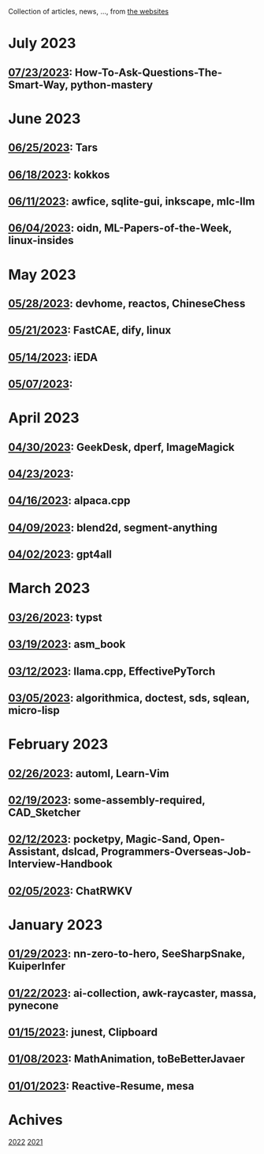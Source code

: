 Collection of articles, news, ..., from [the websites](sources.md)

# July 2023
## [07/23/2023](2023/0723.md): How-To-Ask-Questions-The-Smart-Way, python-mastery

# June 2023
## [06/25/2023](2023/0625.md): Tars
## [06/18/2023](2023/0618.md): kokkos
## [06/11/2023](2023/0611.md): awfice, sqlite-gui, inkscape, mlc-llm
## [06/04/2023](2023/0604.md): oidn, ML-Papers-of-the-Week, linux-insides

# May 2023
## [05/28/2023](2023/0528.md): devhome, reactos, ChineseChess
## [05/21/2023](2023/0521.md): FastCAE, dify, linux
## [05/14/2023](2023/0514.md): iEDA
## [05/07/2023](2023/0507.md):

# April 2023
## [04/30/2023](2023/0430.md): GeekDesk, dperf, ImageMagick
## [04/23/2023](2023/0423.md):
## [04/16/2023](2023/0416.md): alpaca.cpp
## [04/09/2023](2023/0409.md): blend2d, segment-anything
## [04/02/2023](2023/0402.md): gpt4all

# March 2023
## [03/26/2023](2023/0326.md): typst
## [03/19/2023](2023/0319.md): asm_book
## [03/12/2023](2023/0312.md): llama.cpp, EffectivePyTorch
## [03/05/2023](2023/0305.md): algorithmica, doctest, sds, sqlean, micro-lisp

# February 2023
## [02/26/2023](2023/0226.md): automl, Learn-Vim
## [02/19/2023](2023/0219.md): some-assembly-required, CAD_Sketcher
## [02/12/2023](2023/0212.md): pocketpy, Magic-Sand, Open-Assistant, dslcad, Programmers-Overseas-Job-Interview-Handbook
## [02/05/2023](2023/0205.md): ChatRWKV

# January 2023
## [01/29/2023](2023/0129.md): nn-zero-to-hero, SeeSharpSnake, KuiperInfer
## [01/22/2023](2023/0122.md): ai-collection, awk-raycaster, massa, pynecone
## [01/15/2023](2023/0115.md): junest, Clipboard
## [01/08/2023](2023/0108.md): MathAnimation, toBeBetterJavaer
## [01/01/2023](2023/0101.md): Reactive-Resume, mesa

# Achives
[2022](Achive_2022.md)
[2021](Achive_2021.md)
